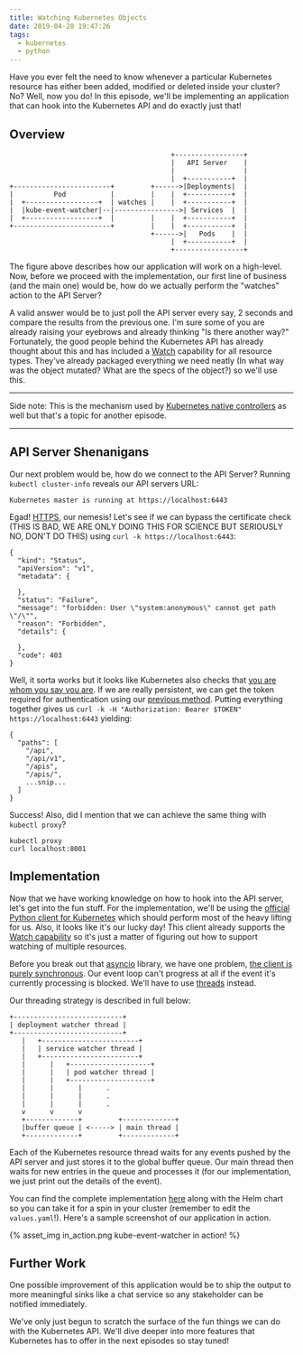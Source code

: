 ```yaml
---
title: Watching Kubernetes Objects
date: 2019-04-20 19:47:26
tags:
  - kubernetes
  - python
---
```


Have you ever felt the need to know whenever a particular Kubernetes resource has either been added, modified or deleted inside your cluster? No? Well, now you do! In this episode, we'll be implementing an application that can hook into the Kubernetes API and do exactly just that!

## Overview

```
                                        +-----------------+
                                        |   API Server    |
                                        |                 |
                                        |  +-----------+  |
+------------------------+         +------>|Deployments|  |
|          Pod           |         |    |  +-----------+  |
|  +------------------+  | watches |    |  +-----------+  |
|  |kube-event-watcher|--|---------------->| Services  |  |
|  +------------------+  |         |    |  +-----------+  |
+------------------------+         |    |  +-----------+  |
                                   +------>|   Pods    |  |
                                        |  +-----------+  |
                                        +-----------------+
```

The figure above describes how our application will work on a high-level. Now, before we proceed with the implementation, our first line of business (and the main one) would be, how do we actually perform the "watches" action to the API Server?

A valid answer would be to just poll the API server every say, 2 seconds and compare the results from the previous one. I'm sure some of you are already raising your eyebrows and already thinking "Is there another way?" Fortunately, the good people behind the Kubernetes API has already thought about this and has included a [Watch](https://kubernetes.io/docs/reference/using-api/api-concepts/#efficient-detection-of-changes) capability for all resource types. They've already packaged everything we need neatly (In what way was the object mutated? What are the specs of the object?) so we'll use this.

- - -

Side note: This is the mechanism used by [Kubernetes native controllers](https://kubernetes.io/docs/concepts/overview/components/#kube-controller-manager) as well but that's a topic for another episode.

- - -

## API Server Shenanigans

Our next problem would be, how do we connect to the API Server? Running `kubectl cluster-info` reveals our API servers URL:

```
Kubernetes master is running at https://localhost:6443
```

Egad! [HTTPS](https://kubernetes.io/docs/reference/access-authn-authz/controlling-access/#transport-security), our nemesis! Let's see if we can bypass the certificate check (THIS IS BAD, WE ARE ONLY DOING THIS FOR SCIENCE BUT SERIOUSLY NO, DON'T DO THIS) using `curl -k https://localhost:6443`:

```
{
  "kind": "Status",
  "apiVersion": "v1",
  "metadata": {

  },
  "status": "Failure",
  "message": "forbidden: User \"system:anonymous\" cannot get path \"/\"",
  "reason": "Forbidden",
  "details": {

  },
  "code": 403
}
```

Well, it sorta works but it looks like Kubernetes also checks that [you are whom you say you are](https://kubernetes.io/docs/reference/access-authn-authz/controlling-access/#authentication). If we are really persistent, we can get the token required for authentication using our [previous method](https://www.laroberto.com/gitlab-kubernetes-executor/#Service-Account-Bearer-Token). Putting everything together gives us `curl -k -H "Authorization: Bearer $TOKEN" https://localhost:6443` yielding:

```
{
  "paths": [
    "/api",
    "/api/v1",
    "/apis",
    "/apis/",
    ...snip...
  ]
}
```

Success! Also, did I mention that we can achieve the same thing with `kubectl proxy`?

```
kubectl proxy
curl localhost:8001
```

## Implementation

Now that we have working knowledge on how to hook into the API server, let's get into the fun stuff. For the implementation, we'll be using the [official Python client for Kubernetes](https://github.com/kubernetes-client/python) which should perform most of the heavy lifting for us. Also, it looks like it's our lucky day! This client already supports the [Watch capability](https://github.com/kubernetes-client/python/blob/master/examples/example2.py) so it's just a matter of figuring out how to support watching of multiple resources.

Before you break out that [asyncio](https://docs.python.org/3/library/asyncio.html) library, we have one problem, [the client is purely synchronous](https://github.com/jupyterhub/binderhub/issues/744). Our event loop can't progress at all if the event it's currently processing is blocked. We'll have to use [threads](https://docs.python.org/3/library/threading.html) instead.

Our threading strategy is described in full below:

```
+---------------------------+
| deployment watcher thread |
+---------------------------+
   |   +------------------------+
   |   | service watcher thread |
   |   +------------------------+
   |      |   +--------------------+
   |      |   | pod watcher thread |
   |      |   +--------------------+
   |      |      |      .
   |      |      |      .
   |      |      |      .
   v      v      v
   +-------------+         +-------------+
   |buffer queue | <-----> | main thread |
   +-------------+         +-------------+
```

Each of the Kubernetes resource thread waits for any events pushed by the API server and just stores it to the global buffer queue. Our main thread then waits for new entries in the queue and processes it (for our implementation, we just print out the details of the event).

You can find the complete implementation [here](https://github.com/teh-username/kube-event-watcher) along with the Helm chart so you can take it for a spin in your cluster (remember to edit the `values.yaml`!). Here's a sample screenshot of our application in action.

{% asset_img in_action.png kube-event-watcher in action! %}

## Further Work

One possible improvement of this application would be to ship the output to more meaningful sinks like a chat service so any stakeholder can be notified immediately.

We've only just begun to scratch the surface of the fun things we can do with the Kubernetes API. We'll dive deeper into more features that Kubernetes has to offer in the next episodes so stay tuned!
